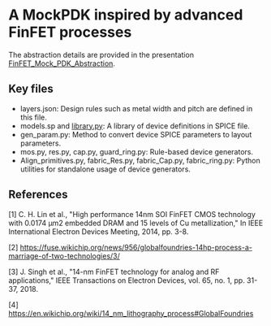 # A MockPDK inspired by advanced FinFET processes

The abstraction details are provided in the presentation [FinFET_Mock_PDK_Abstraction](https://github.com/ALIGN-analoglayout/ALIGN-public/blob/master/pdks/FinFET14nm_Mock_PDK/FinFET_Mock_PDK_Abstraction.ppt).

## Key files

* layers.json: Design rules such as metal width and pitch are defined in this file.
* models.sp and [library.py](https://github.com/ALIGN-analoglayout/ALIGN-public/blob/master/align/schema/library.py): A library of device definitions in SPICE file.
* gen_param.py: Method to convert device SPICE parameters to layout parameters.
* mos.py, res.py, cap.py, guard_ring.py: Rule-based device generators.
* Align_primitives.py, fabric_Res.py, fabric_Cap.py, fabric_ring.py: Python utilities for standalone usage of device generators. 

## References

[1] C. H. Lin et al., "High performance 14nm SOI FinFET CMOS technology with 0.0174 µm2 embedded DRAM and 15 levels of Cu metallization," In IEEE International Electron Devices Meeting, 2014, pp. 3-8.

[2] https://fuse.wikichip.org/news/956/globalfoundries-14hp-process-a-marriage-of-two-technologies/3/

[3] J. Singh et al., "14-nm FinFET technology for analog and RF applications," IEEE Transactions on Electron Devices, vol. 65, no. 1, pp. 31-37, 2018.

[4] https://en.wikichip.org/wiki/14_nm_lithography_process#GlobalFoundries

